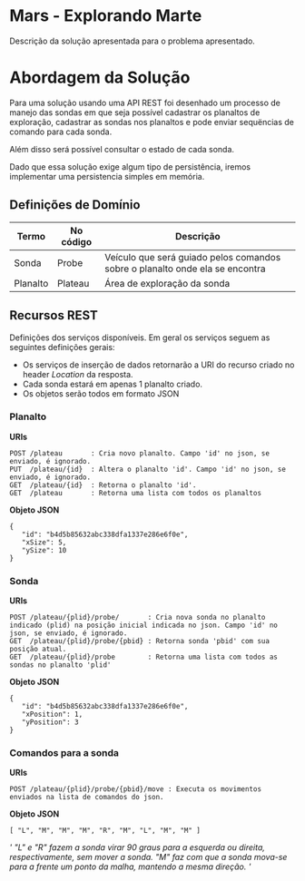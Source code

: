 # Mars - Explorando Marte

Descrição da solução apresentada para o problema apresentado.

# Abordagem da Solução

Para uma solução usando uma API REST foi desenhado um processo de manejo
das sondas em que seja possível cadastrar os planaltos de exploração,
cadastrar as sondas nos planaltos e pode enviar sequëncias de comando para
cada sonda.

Além disso será possível consultar o estado de cada sonda.

Dado que essa solução exige algum tipo de persistência, iremos implementar
uma persistencia simples em memória.

## Definições de Domínio

| Termo        | No código | Descrição                                                                       |
|--------------|-----------|---------------------------------------------------------------------------------|
| Sonda        | Probe     |Veículo que será guiado pelos comandos sobre o planalto onde ela se encontra     |
| Planalto     | Plateau    |Área de exploração da sonda                                                      |

## Recursos REST

Definições dos serviços disponíveis. Em geral os serviços seguem as seguintes definições gerais:

* Os serviços de inserção de dados retornarão a URI do recurso criado no header *Location* da resposta.
* Cada sonda estará em apenas 1 planalto criado.
* Os objetos serão todos em formato JSON

### Planalto

**URIs**
```
POST /plateau       : Cria novo planalto. Campo 'id' no json, se enviado, é ignorado.
PUT  /plateau/{id}  : Altera o planalto 'id'. Campo 'id' no json, se enviado, é ignorado.
GET  /plateau/{id}  : Retorna o planalto 'id'.
GET  /plateau       : Retorna uma lista com todos os planaltos
```
**Objeto JSON**
```
{
   "id": "b4d5b85632abc338dfa1337e286e6f0e",
   "xSize": 5,
   "ySize": 10
}
```

### Sonda

**URIs**
```
POST /plateau/{plid}/probe/       : Cria nova sonda no planalto indicado (plid) na posição inicial indicada no json. Campo 'id' no json, se enviado, é ignorado.
GET  /plateau/{plid}/probe/{pbid} : Retorna sonda 'pbid' com sua posição atual.
GET  /plateau/{plid}/probe        : Retorna uma lista com todos as sondas no planalto 'plid'
```
**Objeto JSON**
```
{
   "id": "b4d5b85632abc338dfa1337e286e6f0e",
   "xPosition": 1,
   "yPosition": 3
}
```

### Comandos para a sonda

**URIs**
```
POST /plateau/{plid}/probe/{pbid}/move : Executa os movimentos enviados na lista de comandos do json.
```
**Objeto JSON**
```
[ "L", "M", "M", "M", "R", "M", "L", "M", "M" ]
```
*' "L" e "R" fazem a sonda virar 90 graus para a esquerda ou direita, respectivamente, sem mover a sonda. "M" faz com que a sonda mova-se para a frente um ponto da malha, mantendo a mesma direção. '*
